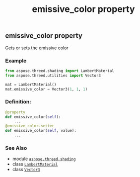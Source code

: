 ﻿---
title: emissive_color property
second_title: Aspose.3D for Python via .NET API References
description: 
type: docs
weight: 160
url: /python-net/aspose.threed.shading/lambertmaterial/emissive_color/
is_root: false
---

## emissive_color property


Gets or sets the emissive color

### Example 


```python
from aspose.threed.shading import LambertMaterial
from aspose.threed.utilities import Vector3

mat = LambertMaterial()
mat.emissive_color = Vector3(1, 1, 1)

```
### Definition:
```python
@property
def emissive_color(self):
    ...
@emissive_color.setter
def emissive_color(self, value):
    ...
```

### See Also
* module [`aspose.threed.shading`](../../)
* class [`LambertMaterial`](/3d/python-net/aspose.threed.shading/lambertmaterial)
* class [`Vector3`](/3d/python-net/aspose.threed.utilities/vector3)
